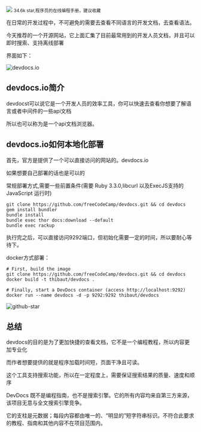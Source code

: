 <img src="/assets/image/240802-devdocs-1.png">
<small>34.6k star,程序员的在线编程手册，建议收藏</small>

在日常的开发过程中，不可避免的需要去查看不同语言的开发文档，去查看语法。

今天推荐的一个开源网站，它上面汇集了目前最常用到的开发人员文档，并且可以即时搜索、支持离线部署

界面如下：

![devdocs.io](/assets/image/240802-devdocs.png)

## devdocs.io简介

devdocst可以说它是一个开发人员的效率工具，你可以快速去查看你想要了解语言或者中间件的一些api文档

所以也可以称为是一个api文档浏览器。

## devdocs.io如何本地化部署

首先，官方是提供了一个可以直接访问的网站的。devdocs.io

如果想要自己部署的话也是可以的

常规部署方式,需要一些前置条件(需要 Ruby 3.3.0,libcurl 以及ExecJS支持的 JavaScript 运行时)

```
git clone https://github.com/freeCodeCamp/devdocs.git && cd devdocs
gem install bundler
bundle install
bundle exec thor docs:download --default
bundle exec rackup
```
执行完之后，可以直接访问9292端口，但初始化需要一定的时间，所以要耐心等待下。

docker方式部署：

```
# First, build the image
git clone https://github.com/freeCodeCamp/devdocs.git && cd devdocs
docker build -t thibaut/devdocs .

# Finally, start a DevDocs container (access http://localhost:9292)
docker run --name devdocs -d -p 9292:9292 thibaut/devdocs

```
![github-star](/assets/image/240802-devdocs-1.png)

## 总结

devdocs的目的是为了更加快捷的查看文档，它不是一个编程教程，所以内容更加专业化

而作者想要提供的就是程序加载时间短，页面干净且可读。

这个工具支持搜索功能，所以在一定程度上，需要保证搜索结果的质量、速度和顺序

DevDocs 既不是编程指南，也不是搜索引擎。它的所有内容均来自第三方来源，该项目无意与全文搜索引擎竞争。

它的支柱是元数据；每段内容都由唯一的、“明显的”短字符串标识。不符合此要求的教程、指南和其他内容不在项目范围内。